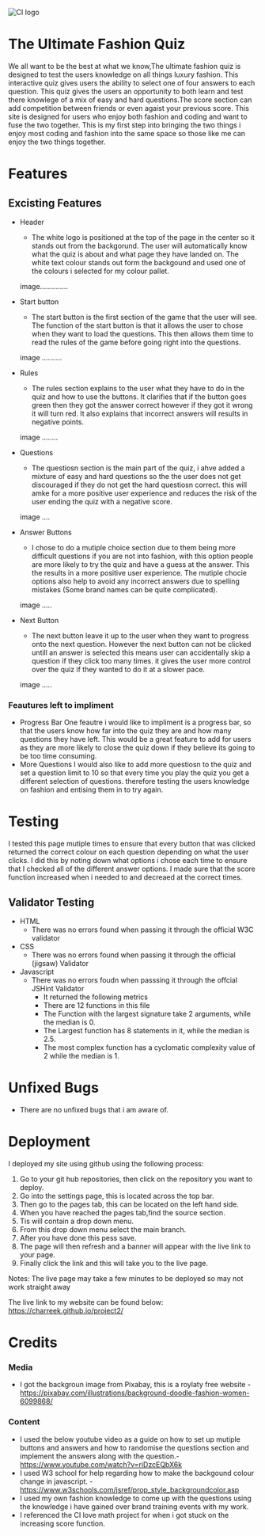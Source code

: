 ![CI logo](https://codeinstitute.s3.amazonaws.com/fullstack/ci_logo_small.png)

# The Ultimate Fashion Quiz
We all want to be the best at what we know,The ultimate fashion quiz is designed to test the users knowledge on all things luxury fashion. This interactive quiz gives users the ability to select one of four answers to each question. This quiz gives the users an opportunity to both learn and test there knowlege of a mix of easy and hard questions.The score section can add competition between friends or even agaist your previous score. 
This site is designed for users who enjoy both fashion and coding and want to fuse the two together. This is my first step into bringing the two things i enjoy most coding and fashion into the same space so those like me can enjoy the two things together.
# Features 
## Excisting Features 
 
 * Header 
    * The white logo is positioned at the top of the page in the center so it stands out from the backgorund. The user will automatically know what the quiz is about and what page they have landed on. The white text colour stands out form the backgound and used one of the colours i selected for my colour pallet.

    image.............. 

 * Start button
    * The start button is the first section of the game that the user will see. The function of the start button is that it allows the user to chose when they want to load the questions. This then allows them time to read the rules of the game before going right into the questions.

    image ..........

 * Rules 
    * The rules section explains to the user what they have to do in the quiz and how to use the buttons. It clarifies that if the button goes green then they got the answer correct however if they got it wrong it will turn red. It also explains that incorrect answers will results in negative points. 

    image ........
 * Questions
   * The questiosn section is the main part of the quiz, i ahve added a mixture of easy and hard questions so the the user does not get discouraged if they do not get the hard questiosn correct. this will amke for a more positive user experience and reduces the risk of the user ending the quiz with a negative score.

   image .... 
 * Answer Buttons 
   * I chose to do a mutiple choice section due to them being more difficult questions if you are not into fashion, with this option people are more likely to try the quiz and have a guess at the answer. This the results in a more positive user experience. The mutiple chocie options also help to avoid any incorrect answers due to spelling mistakes (Some brand names can be quite complicated). 

   image ..... 

 * Next Button 
   * The next button leave it up to the user when they want to progress onto the next question. However the next button can not be clicked untill an answer is selected this means user can accidentally skip a question if they click too many times. it gives the user more control over the quiz if they wanted to do it at a slower pace.

   image ..... 

 ### Feautures left to impliment 
  * Progress Bar 
  One feautre i would like to impliment is a progress bar, so that the users know how far into the quiz they are and how many questions they have left. This would be a great feature to add for users as they are more likely to close the quiz down if they believe its going to be too time consuming.
  * More Questions 
  I would also like to add more questiosn to the quiz and set a question limit to 10 so that every time you play the quiz you get a different selection of questions. therefore testing the users knowledge on fashion and entising them in to try again. 

  # Testing
  I tested this page mutiple times to ensure that every button that was clicked returned the correct colour on each question depending on what the user clicks. I did this by noting down what options i chose each time to ensure that I checked all of the different answer options. I made sure that the score function increased when i needed to and decreaed at the correct times.

  ## Validator Testing 
  * HTML 
     * There was no errors found when passing it through the official W3C validator
  * CSS 
     * There was no errors found when passing it through the official (jigsaw) Validator
  * Javascript
     * There was no errors foudn when passsing it through the offcial JSHint Validator
       * It returned the following metrics 
       * There are 12 functions in this file
       * The Function with the largest signature take 2 arguments, while the median is 0.
       * The Largest function has 8 statements in it, while the median is 2.5.
       * The most complex function has a cyclomatic complexity value of 2 while the median is 1.

  # Unfixed Bugs 
  * There are no unfixed bugs that i am aware of.

  # Deployment
  I deployed my site using github using the following process: 
  1. Go to your git hub repositories, then click on the repository you want to deploy. 
  2. Go into the settings page, this is located across the top bar.
  3. Then go to the pages tab, this can be located on the left hand side.
  4. When you have reached the pages tab,find the source section.
  5. Tis will contain a drop down menu.
  6. From this drop down menu select the main branch.
  7. After you have done this pess save. 
  8. The page will then refresh and a banner will appear with the live link to your page. 
  9. Finally click the link and this will take you to the live page. 
  
  Notes: The live page may take a few minutes to be deployed so may not work straight away 
  
  The live link to my website can be found below:
   https://charreek.github.io/project2/ 


  # Credits
  ### Media 
  * I got the backgroun image from Pixabay, this is a roylaty free website  - https://pixabay.com/illustrations/background-doodle-fashion-women-6099868/ 

  ### Content
  * I used the below youtube video as a guide on how to set up mutiple buttons and answers and how to randomise the questions section and implement the answers along with the question.- https://www.youtube.com/watch?v=riDzcEQbX6k
  * I used W3 school for help regarding how to make the backgound colour change in javascript. - https://www.w3schools.com/jsref/prop_style_backgroundcolor.asp 
  * I used my own fashion knowledge to come up with the questions using the knowledge i have gained over brand training events with my work.
  * I referenced the CI love math project for when i got stuck on the increasing score function.
